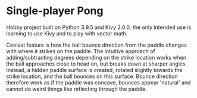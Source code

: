 # Single-player Pong

Hobby project built on Python 3.9.5 and Kivy 2.0.0, the only intended use is learning to use Kivy and to play with vector math.

Coolest feature is how the ball bounce direction from the paddle changes with where it strikes on the paddle. The intuitive approach of adding/subtracting degrees depending on the strike location works when the ball approaches close to head on, but breaks down at sharper angles. Instead, a hidden paddle surface is created, rotated slightly towards the strike location, and the ball bounces on this surface. Bounce direction therefore work as if the paddle was concave, bounces appear 'natural' and cannot do weird things like reflecting through the paddle. 
